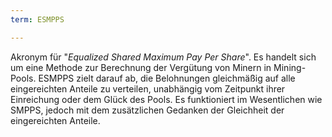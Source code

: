 ```yaml
---
term: ESMPPS

---
```

Akronym für "*Equalized Shared Maximum Pay Per Share*". Es handelt sich um eine Methode zur Berechnung der Vergütung von Minern in Mining-Pools. ESMPPS zielt darauf ab, die Belohnungen gleichmäßig auf alle eingereichten Anteile zu verteilen, unabhängig vom Zeitpunkt ihrer Einreichung oder dem Glück des Pools. Es funktioniert im Wesentlichen wie SMPPS, jedoch mit dem zusätzlichen Gedanken der Gleichheit der eingereichten Anteile.